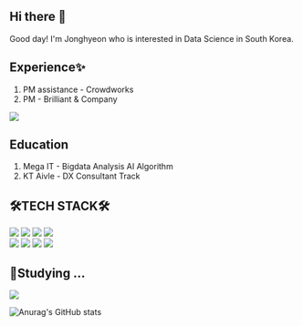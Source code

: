 ## Hi there 👋

Good day! I'm Jonghyeon who is interested in Data Science in South Korea.

## Experience✨
1. PM assistance - Crowdworks
2. PM - Brilliant & Company
<a href="https://bird-pocket-a54.notion.site/Project-326f4413658443899a3eec03417f4787" target="_blank">
<img src="https://img.shields.io/badge/PM_히스토리-000000?style=flat-square&logo=notion&logoColor=white"/>
</a>

## Education
1. Mega IT - Bigdata Analysis AI Algorithm 
2. KT Aivle - DX Consultant Track

<!-- 첫 <>는 링크, 두번째 <>는 뱃지 내용임
--> 
## 🛠TECH STACK🛠
<div>
  <img src="https://img.shields.io/badge/Python-14354C?style=flat-square&logo=python&logoColor=white">
  <img src="https://img.shields.io/badge/Markdown-000000?style=flat-square&logo=markdown&logoColor=white">
  <img src="https://img.shields.io/badge/MySQL-005C84?style=flat-square&logo=mysql&logoColor=white">
  <img src="https://img.shields.io/badge/Oracle-F80000?style=flat-square&logo=oracle&logoColor=black"/>
</div>
<div>
  <img src="https://img.shields.io/badge/Figma-543DE0?style=flat-square&logo=figma&logoColor=white">
  <img src="https://img.shields.io/badge/Microsoft_Excel-217346?style=flat-square&logo=microsoft-excel&logoColor=white">
  <img src="https://img.shields.io/badge/Microsoft_PowerPoint-B7472A?style=flat-square&logo=microsoft-powerpoint&logoColor=white">
  <img src="https://img.shields.io/badge/Postman-FF6C37?style=flat-square&logo=postman&logoColor=white"/>
</div>

## 🌱Studying ...
  <img src="https://img.shields.io/badge/Figma-543DE0?style=flat-square&logo=figma&logoColor=white">


<!--
**KJonghyeon/KJonghyeon** is a ✨ _special_ ✨ repository because its `README.md` (this file) appears on your GitHub profile.

Here are some ideas to get you started:


- 🔭 I’m currently working on ...
- 🌱 I’m currently learning ...
- 👯 I’m looking to collaborate on ...
- 🤔 I’m looking for help with ...
- 💬 Ask me about ...
- 📫 How to reach me: ...
- 😄 Pronouns: ...
- ⚡ Fun fact: ...
-->


<!--
깃허브 상태
-->
![Anurag's GitHub stats](https://github-readme-stats.vercel.app/api?username=KJonghyeon&show_icons=true&theme=radical)

<!-- 뱃지 만들기 -->
<!-- 참고사이트 
[뱃지레이블-배경색](https://velog.io/@oka1313/Github-%EA%B9%83%ED%97%88%EB%B8%8C-%ED%94%84%EB%A1%9C%ED%95%84-%EA%BE%B8%EB%AF%B8%EA%B8%B0)
https://github.com/Envoy-VC/awesome-badges
-->

<br>

<!-- 프로필 참고 사이스
https://80000coding.oopy.io/865f4b2a-5198-49e8-a173-0f893a4fed45
-->

<!-- 로고 https://simpleicons.org/
--> 

